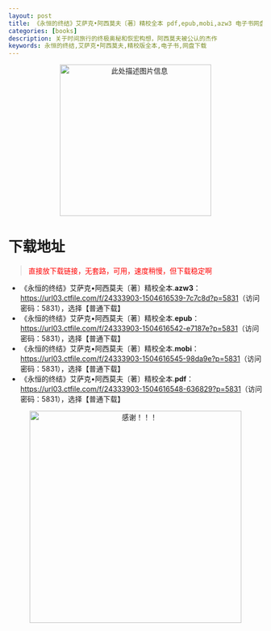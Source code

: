 ```yaml
---
layout: post
title: 《永恒的终结》艾萨克•阿西莫夫〔著〕精校全本 pdf,epub,mobi,azw3 电子书网盘下载
categories: [books]
description: 关于时间旅行的终极奥秘和恢宏构想，阿西莫夫被公认的杰作
keywords: 永恒的终结,艾萨克•阿西莫夫,精校版全本,电子书,网盘下载
---
```


<div align="center"><img src="https://qweree.cn/wp-content/uploads/2025/05/yhdzj.jpg" alt="此处描述图片信息" width="300px" height="auto"></div>

# 下载地址

> <p style="color:red" >直接放下载链接，无套路，可用，速度稍慢，但下载稳定啊</p>

- 《永恒的终结》艾萨克•阿西莫夫〔著〕精校全本.**azw3**：<https://url03.ctfile.com/f/24333903-1504616539-7c7c8d?p=5831>（访问密码：5831），选择【普通下载】
- 《永恒的终结》艾萨克•阿西莫夫〔著〕精校全本.**epub**：<https://url03.ctfile.com/f/24333903-1504616542-e7187e?p=5831>（访问密码：5831），选择【普通下载】
- 《永恒的终结》艾萨克•阿西莫夫〔著〕精校全本.**mobi**：<https://url03.ctfile.com/f/24333903-1504616545-98da9e?p=5831>（访问密码：5831），选择【普通下载】
- 《永恒的终结》艾萨克•阿西莫夫〔著〕精校全本.**pdf**：<https://url03.ctfile.com/f/24333903-1504616548-636829?p=5831>（访问密码：5831），选择【普通下载】

<div align="center"><img src="https://pic.imgdb.cn/item/6707df6bd29ded1a8ce37031.gif" alt="感谢！！！" width="420px" height="auto"/></div>
